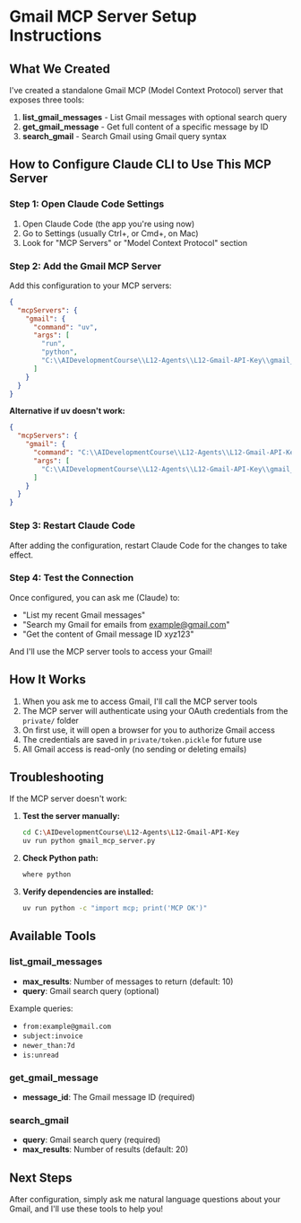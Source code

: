 # Gmail MCP Server Setup Instructions

## What We Created

I've created a standalone Gmail MCP (Model Context Protocol) server that exposes three tools:
1. **list_gmail_messages** - List Gmail messages with optional search query
2. **get_gmail_message** - Get full content of a specific message by ID
3. **search_gmail** - Search Gmail using Gmail query syntax

## How to Configure Claude CLI to Use This MCP Server

### Step 1: Open Claude Code Settings

1. Open Claude Code (the app you're using now)
2. Go to Settings (usually Ctrl+, or Cmd+, on Mac)
3. Look for "MCP Servers" or "Model Context Protocol" section

### Step 2: Add the Gmail MCP Server

Add this configuration to your MCP servers:

```json
{
  "mcpServers": {
    "gmail": {
      "command": "uv",
      "args": [
        "run",
        "python",
        "C:\\AIDevelopmentCourse\\L12-Agents\\L12-Gmail-API-Key\\gmail_mcp_server.py"
      ]
    }
  }
}
```

**Alternative if uv doesn't work:**

```json
{
  "mcpServers": {
    "gmail": {
      "command": "C:\\AIDevelopmentCourse\\L12-Agents\\L12-Gmail-API-Key\\.venv\\Scripts\\python.exe",
      "args": [
        "C:\\AIDevelopmentCourse\\L12-Agents\\L12-Gmail-API-Key\\gmail_mcp_server.py"
      ]
    }
  }
}
```

### Step 3: Restart Claude Code

After adding the configuration, restart Claude Code for the changes to take effect.

### Step 4: Test the Connection

Once configured, you can ask me (Claude) to:
- "List my recent Gmail messages"
- "Search my Gmail for emails from example@gmail.com"
- "Get the content of Gmail message ID xyz123"

And I'll use the MCP server tools to access your Gmail!

## How It Works

1. When you ask me to access Gmail, I'll call the MCP server tools
2. The MCP server will authenticate using your OAuth credentials from the `private/` folder
3. On first use, it will open a browser for you to authorize Gmail access
4. The credentials are saved in `private/token.pickle` for future use
5. All Gmail access is read-only (no sending or deleting emails)

## Troubleshooting

If the MCP server doesn't work:

1. **Test the server manually:**
   ```bash
   cd C:\AIDevelopmentCourse\L12-Agents\L12-Gmail-API-Key
   uv run python gmail_mcp_server.py
   ```

2. **Check Python path:**
   ```bash
   where python
   ```

3. **Verify dependencies are installed:**
   ```bash
   uv run python -c "import mcp; print('MCP OK')"
   ```

## Available Tools

### list_gmail_messages
- **max_results**: Number of messages to return (default: 10)
- **query**: Gmail search query (optional)

Example queries:
- `from:example@gmail.com`
- `subject:invoice`
- `newer_than:7d`
- `is:unread`

### get_gmail_message
- **message_id**: The Gmail message ID (required)

### search_gmail
- **query**: Gmail search query (required)
- **max_results**: Number of results (default: 20)

## Next Steps

After configuration, simply ask me natural language questions about your Gmail, and I'll use these tools to help you!
